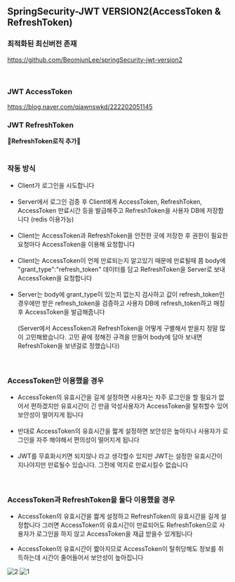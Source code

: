 ## SpringSecurity-JWT VERSION2(AccessToken & RefreshToken)

### 최적화된 최신버전 존재
https://github.com/BeomjunLee/springSecurity-jwt-version2

<br>

### JWT AccessToken
https://blog.naver.com/qjawnswkd/222202051145<br>

### JWT RefreshToken
:low_brightness:<strong>RefreshToken로직 추가</strong>:low_brightness:<br><br>

### 작동 방식
- Client가 로그인을 시도합니다<br><br>
- Server에서 로그인 검증 후 Client에게 AccessToken, RefreshToken, AccessToken 만료시간 등을 발급해주고 RefreshToken을 사용자 DB에 저장합니다 (redis 이용가능)<br><br>
- Client는 AccessToken과 RefreshToken을 안전한 곳에 저장한 후 권한이 필요한 요청마다 AccessToken을 이용해 요청합니다<br><br>
- Client는 AccessToken이 언제 만료되는지 알고있기 때문에 만료될때 쯤 body에 "grant_type":"refresh_token" 데이터를 담고 RefreshToken을 Server로 보내 AccessToken을 요청합니다<br><br>
- Server는 body에 grant_type이 있는지 없는지 검사하고 값이 refresh_token인 경우에만 받은 refresh_token을 검증하고 사용자 DB에 refresh_token하고 매칭 후 AccessToken을 발급해줍니다<br><br>
(Server에서 AccessToken과 RefreshToken을 어떻게 구별해서 받을지 정말 많이 고민해봤습니다. 고민 끝에 정해진 규격을 만들어 body에 담아 보내면 RefreshToken을 보낸걸로 정했습니다)<br><br><br>


### AccessToken만 이용했을 경우
- AccessToken의 유효시간을 길게 설정하면 사용자는 자주 로그인을 할 필요가 없어서 편하겠지만 유효시간이 긴 만큼 악성사용자가 AccessToken을 탈취할수 있어 보안성이 떨어지게 됩니다<br><br>
- 반대로 AccessToken의 유효시간을 짧게 설정하면 보안성은 높아지나 사용자가 로그인을 자주 해야해서 편의성이 떨어지게 됩니다<br><br>
- JWT를 무효화시키면 되지않나 라고 생각할수 있지만 JWT는 설정한 유효시간이 지나야지만 만료될수 있습니다. 그전에 억지로 만료시킬수 없습니다<br><br><br>


### AccessToken과 RefreshToken을 둘다 이용했을 경우
- AccessToken의 유효시간을 짧게 설정하고 RefreshToken의 유효시간을 길게 설정합니다 그러면 AccessToken의 유효시간이 만료되어도 RefreshToken으로 사용자가 로그인을 하지 않고 AccessToken을 재급 받을수 있게됩니다<br>

- AccessToken의 유효시간이 짧아지므로 AccessToken이 탈취당해도 정보를 취득하는데 시간이 줄어들어서 보안성이 높아집니다<br>

![2](https://user-images.githubusercontent.com/69130921/106415065-86d3e000-6491-11eb-97f9-82874ebfcc5a.PNG)
![1](https://user-images.githubusercontent.com/69130921/106415062-84718600-6491-11eb-82cf-258644116151.PNG)

